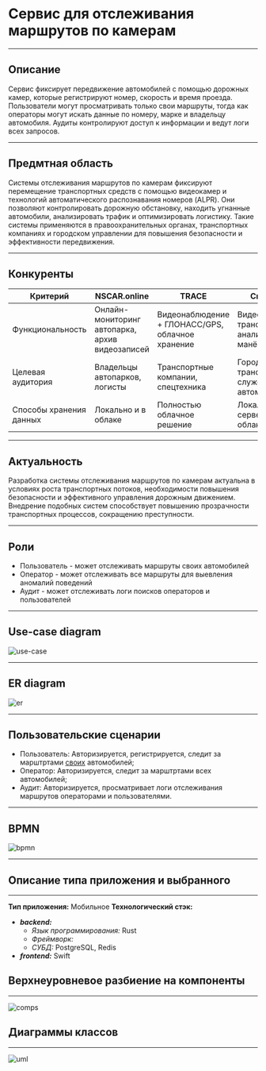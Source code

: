 # Сервис для отслеживания маршрутов по камерам

---

## Описание

Сервис фиксирует передвижение автомобилей с помощью дорожных камер, которые регистрируют номер, скорость и время проезда. Пользователи могут просматривать только свои маршруты, тогда как операторы могут искать данные по номеру, марке и владельцу автомобиля. Аудиты контролируют доступ к информации и ведут логи всех запросов.

---

## Предмтная область

Системы отслеживания маршрутов по камерам фиксируют перемещение транспортных средств с помощью видеокамер и технологий автоматического распознавания номеров (ALPR). Они позволяют контролировать дорожную обстановку, находить угнанные автомобили, анализировать трафик и оптимизировать логистику. Такие системы применяются в правоохранительных органах, транспортных компаниях и городском управлении для повышения безопасности и эффективности передвижения.

---

## Конкуренты

| Критерий              | NSCAR.online                             | TRACE                                   | СитиПоинт                            |  
|-----------------------|-----------------------------------------|-----------------------------------------|--------------------------------------|  
| Функциональность  | Онлайн-мониторинг автопарка, архив видеозаписей | Видеонаблюдение + ГЛОНАСС/GPS, облачное хранение | Видеомониторинг транспорта, анализ резких манёвров |  
| Целевая аудитория | Владельцы автопарков, логисты          | Транспортные компании, спецтехника     | Городской транспорт, служебные автомобили |  
| Способы хранения данных | Локально и в облаке                   | Полностью облачное решение             | Локальные серверы + облако          |  

---

## Актуальность

Разработка системы отслеживания маршрутов по камерам актуальна в условиях роста транспортных потоков, необходимости повышения безопасности и эффективного управления дорожным движением. Внедрение подобных систем способствует повышению прозрачности транспортных процессов, сокращению преступности.

---

## Роли

- Пользователь - может отслеживать маршруты своих автомобилей
- Оператор - может отслеживать все маршруты для выевления аномалий поведений
- Аудит - может отслеживать логи поисков операторов и пользователей

---

## Use-case diagram

![use-case](./misc/images/use_case.png)

---

## ER diagram

![er](./misc/images/er.jpg)

---

## Пользовательские сценарии

- Пользователь: Авторизируется, регистрируется, следит за марштртами <u>своих</u> автомобилей;
- Оператор: Авторизируется, следит за марштртами всех автомобилей;
- Аудит: Авторизируется, просматривает логи отслеживания маршрутов операторами и пользователями.

---

## BPMN

![bpmn](./misc/images/bpmn.jpg)

---

## Описание типа приложения и выбранного

---

**Тип приложения:** Мобильное
**Технологический стэк:**

- ___backend:___ 
  - _Язык программирования:_ Rust
  - _Фреймворк:_
  - _СУБД:_ PostgreSQL, Redis
- ___frontend:___ Swift

## Верхнеуровневое разбиение на компоненты

---

![comps](./misc/images/components.svg)

## Диаграммы классов

---

![uml](./misc/images/uml.svg)
